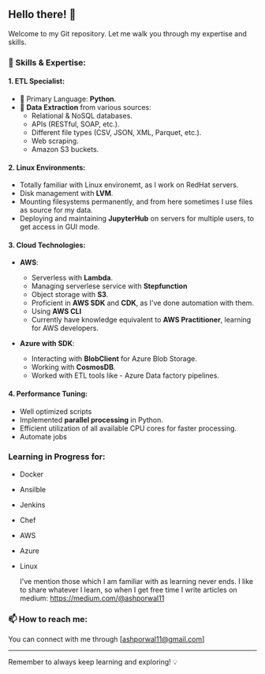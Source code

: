 ## Hello there! 👋

Welcome to my Git repository. Let me walk you through my expertise and skills.

### 🔧 Skills & Expertise:

#### 1. **ETL Specialist**:
- 🐍 Primary Language: **Python**.
- 🔗 **Data Extraction** from various sources:
  - Relational & NoSQL databases.
  - APIs (RESTful, SOAP, etc.).
  - Different file types (CSV, JSON, XML, Parquet, etc.).
  - Web scraping.
  - Amazon S3 buckets.
  
#### 2. **Linux Environments**:
- Totally familiar with Linux environemt, as I work on RedHat servers.
- Disk management with **LVM**.
- Mounting filesystems permanently, and from here sometimes I use files as source for my data.
- Deploying and maintaining **JupyterHub** on servers for multiple users, to get access in GUI mode.
  
#### 3. **Cloud Technologies**:

- **AWS**:
  - Serverless with **Lambda**.
  - Managing serverlese service with **Stepfunction**
  - Object storage with **S3**.
  - Proficient in **AWS SDK** and **CDK**, as I've done automation with them.
  - Using **AWS CLI**
  - Currently have knowledge equivalent to **AWS Practitioner**, learning for AWS developers.
  
- **Azure with SDK**:
  - Interacting with **BlobClient** for Azure Blob Storage.
  - Working with **CosmosDB**.
  - Worked with ETL tools like - Azure Data factory pipelines.
  
#### 4. **Performance Tuning**:
- Well optimized scripts
- Implemented **parallel processing** in Python.
- Efficient utilization of all available CPU cores for faster processing.
- Automate jobs

### Learning in Progress for:
- Docker
- Ansilble
- Jenkins
- Chef
- AWS
- Azure
- Linux
  
  I've mention those which I am familiar with as learning never ends.
  I like to share whatever I learn, so when I get free time I write articles on medium: https://medium.com/@ashporwal11
  
  
### 📫 How to reach me:

You can connect with me through [ashporwal11@gmail.com]

---

Remember to always keep learning and exploring! 💡
